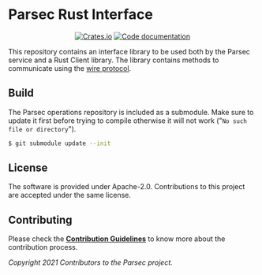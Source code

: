 # Parsec Rust Interface

<p align="center">
  <a href="https://crates.io/crates/parsec-interface"><img alt="Crates.io" src="https://img.shields.io/crates/v/parsec-interface"></a>
  <a href="https://docs.rs/parsec-interface"><img src="https://docs.rs/parsec-interface/badge.svg" alt="Code documentation"/></a>
</p>

This repository contains an interface library to be used both by the Parsec service and a Rust Client library.
The library contains methods to communicate using the [wire protocol](https://parallaxsecond.github.io/parsec-book/parsec_client/wire_protocol.html).

## Build

The Parsec operations repository is included as a submodule. Make sure to update it first before
trying to compile otherwise it will not work ("`No such file or directory`").

```bash
$ git submodule update --init
```

## License

The software is provided under Apache-2.0. Contributions to this project are accepted under the same license.

## Contributing

Please check the [**Contribution Guidelines**](https://parallaxsecond.github.io/parsec-book/contributing/index.html)
to know more about the contribution process.

*Copyright 2021 Contributors to the Parsec project.*
